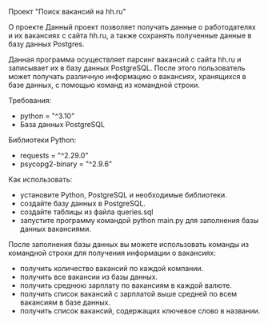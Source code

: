Проект "Поиск вакансий на hh.ru"

О проекте Данный проект позволяет получать данные о работодателях и их вакансиях с сайта hh.ru, а также сохранять полученные данные в базу данных Postgres.

Данная программа осуществляет парсинг вакансий с сайта hh.ru и записывает их в базу данных PostgreSQL. 
После этого пользователь может получать различную информацию о вакансиях, хранящихся в базе данных, с помощью команд из командной строки.

Требования:
- python = "^3.10"
- База данных PostgreSQL

Библиотеки Python:
- requests = "^2.29.0"
- psycopg2-binary = "^2.9.6"

Как использовать:
- установите Python, PostgreSQL и необходимые библиотеки.
- создайте базу данных в PostgreSQL.
- создайте таблицы из файла queries.sql
- запустите программу командой python main.py для заполнения базы данных вакансиями.

После заполнения базы данных вы можете использовать команды из командной строки для получения информации о вакансиях:
- получить количество вакансий по каждой компании.
- получить все вакансии из базы данных.
- получить среднюю зарплату по вакансиям в каждой валюте.
- получить список вакансий с зарплатой выше средней по всем вакансиям в базе данных.
- получить список вакансий, содержащих ключевое слово в названии.